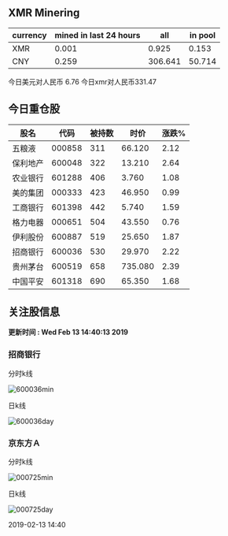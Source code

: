 ## XMR Minering

|currency|mined in last 24 hours|all|in pool|
|---|---|---|---|
|XMR|0.001|0.925|0.153|
|CNY|0.259|306.641|50.714|

今日美元对人民币 6.76	今日xmr对人民币331.47


## 今日重仓股 

|股名|代码|被持数|时价|涨跌%|
|---|---|---|---|---|
|五粮液|000858|311|66.120|2.12|
|保利地产|600048|322|13.210|2.64|
|农业银行|601288|406|3.760|1.08|
|美的集团|000333|423|46.950|0.99|
|工商银行|601398|442|5.740|1.59|
|格力电器|000651|504|43.550|0.76|
|伊利股份|600887|519|25.650|1.87|
|招商银行|600036|530|29.970|2.22|
|贵州茅台|600519|658|735.080|2.39|
|中国平安|601318|690|65.350|1.68|

## 关注股信息
**更新时间 : Wed Feb 13 14:40:13 2019**
### 招商银行 
分时k线

![600036min](http://image.sinajs.cn/newchart/min/n/sh600036.gif)

日k线

![600036day](http://image.sinajs.cn/newchart/daily/n/sh600036.gif)

### 京东方Ａ 
分时k线

![000725min](http://image.sinajs.cn/newchart/min/n/sz000725.gif)

日k线

![000725day](http://image.sinajs.cn/newchart/daily/n/sz000725.gif)

2019-02-13 14:40